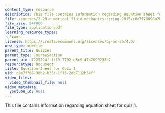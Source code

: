 ```yaml
---
content_type: resource
description: This file contains information regarding equation sheet for quiz 1.
file: /courses/2-29-numerical-fluid-mechanics-spring-2015/c0e7f78898b2b35f1f732db7112b34ff_MIT2_29S15_Quiz1_eqn_sheet.pdf
file_size: 247060
file_type: application/pdf
learning_resource_types:
- Exams
license: https://creativecommons.org/licenses/by-nc-sa/4.0/
ocw_type: OCWFile
parent_title: Quizzes
parent_type: CourseSection
parent_uid: 7225224f-ff13-7792-e5c9-47a7099233b2
resourcetype: Document
title: Equation Sheet for Quiz 1
uid: c0e7f788-98b2-b35f-1f73-2db7112b34ff
video_files:
  video_thumbnail_file: null
video_metadata:
  youtube_id: null
---
```

This file contains information regarding equation sheet for quiz 1.